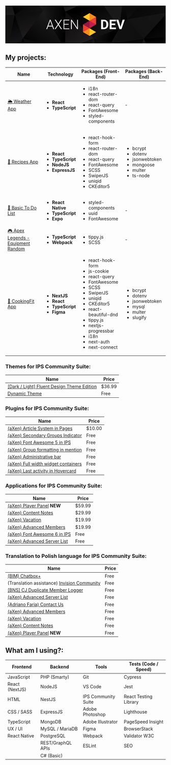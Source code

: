 ![Header aXenDev GitHub](https://raw.githubusercontent.com/aXenDeveloper/aXenDeveloper/master/header-github.png)

## My projects:

| Name                                                                                                    | Technology                                                                                     | Packages (Front-End)                                                                                                                                                                                                                                                                                 | Packages (Back-End)                                                                                               |
| ------------------------------------------------------------------------------------------------------- | ---------------------------------------------------------------------------------------------- | ---------------------------------------------------------------------------------------------------------------------------------------------------------------------------------------------------------------------------------------------------------------------------------------------------- | ----------------------------------------------------------------------------------------------------------------- |
| [🌦️ Weather App](https://github.com/aXenDeveloper/react-weather)                                        | <ul><li>**React**</li> <li>**TypeScript**</li></ul>                                            | <ul><li>i18n</li> <li>react-router-dom</li> <li>react-query</li> <li>FontAwesome</li> <li>styled-components</li></ul>                                                                                                                                                                                | -                                                                                                                 |
| [🍕 Recipes App](https://github.com/aXenDeveloper/express-react-recipes)                                | <ul><li>**React**</li> <li>**TypeScript**</li> <li>**NodeJS**</li> <li>**ExpressJS**</li></ul> | <ul><li>react-hook-form</li> <li>react-router-dom</li> <li>react-query</li> <li>FontAwesome</li> <li>SCSS</li> <li>SwiperJS</li> <li>uniqid</li> <li>CKEditor5</li> </ul>                                                                                                                            | <ul><li>bcrypt</li> <li>dotenv</li> <li>jsonwebtoken</li> <li>mongoose</li> <li>multer</li> <li>ts-node</li></ul> |
| [📑 Basic To Do List](https://github.com/aXenDeveloper/react-native-basic-to-do)                        | <ul><li>**React Native**</li> <li>**TypeScript**</li> <li>**Expo**</li></ul>                   | <ul><li>styled-components</li> <li>uuid</li> <li>FontAwesome</li> </ul>                                                                                                                                                                                                                              | -                                                                                                                 |
| [🎮 Apex Legends - Equipment Random](https://github.com/aXenDeveloper/ts-apex-legends-equipment-random) | <ul><li>**TypeScript**</li> <li>**Webpack**</li> </ul>                                         | <ul><li>tippy.js</li> <li>SCSS</li> </ul>                                                                                                                                                                                                                                                            | -                                                                                                                 |
| [🍔 CookingFit App](https://github.com/aXenDeveloper/nextjs-cookingfit)                                 | <ul><li>**NextJS**</li> <li>**React**</li> <li>**TypeScript**</li> <li>**Figma**</li></ul>     | <ul><li>react-hook-form</li> <li>js-cookie</li> <li>react-query</li> <li>FontAwesome</li> <li>SCSS</li> <li>SwiperJS</li> <li>uniqid</li> <li>CKEditor5</li> <li>react-beautiful-dnd</li> <li>tippy.js</li> <li>nextjs-progressbar</li> <li>i18n</li> <li>next-auth</li> <li>next-connect</li> </ul> | <ul><li>bcrypt</li> <li>dotenv</li> <li>jsonwebtoken</li> <li>mysql</li> <li>multer</li> <li>slugify</li></ul>    |

### Themes for IPS Community Suite:

| Name                                                                                                                                | Price  |
| ----------------------------------------------------------------------------------------------------------------------------------- | ------ |
| [[Dark / Light] Fluent Design Theme Edition](https://invisioncommunity.com/files/file/9539-dark-light-fluent-design-theme-edition/) | $36.99 |
| [Dynamic Theme](https://github.com/aXenDeveloper/ips-theme-dynamic)                                                                 | Free   |

### Plugins for IPS Community Suite:

| Name                                                                                                          | Price  |
| ------------------------------------------------------------------------------------------------------------- | ------ |
| [(aXen) Article System in Pages](https://invisioncommunity.com/files/file/9490-axen-article-system-in-pages/) | $10.00 |
| [(aXen) Secondary Groups Indicator](https://github.com/aXenDeveloper/ips-secondary-groups-indicator)          | Free   |
| [(aXen) Font Awesome 5 in IPS](https://github.com/aXenDeveloper/ips-fontawesome5)                             | Free   |
| [(aXen) Group formatting in mention](https://github.com/aXenDeveloper/ips-group-formatting-in-mention)        | Free   |
| [(aXen) Administrative bar](https://github.com/aXenDeveloper/ips-administrative-bar)                          | Free   |
| [(aXen) Full width widget containers](https://github.com/aXenDeveloper/ips-full-width-widget-containers)      | Free   |
| [(aXen) Last activity in Hovercard](https://github.com/aXenDeveloper/ips-lact-activity-in-hovercard)          | Free   |

### Applications for IPS Community Suite:

| Name                                                                                             | Price  |
| ------------------------------------------------------------------------------------------------ | ------ |
| [(aXen) Player Panel](https://invisioncommunity.com/files/file/10158-axen-player-panel/) **NEW** | $59.99 |
| [(aXen) Content Notes](https://invisioncommunity.com/files/file/10065-axen-content-notes/)       | $29.99 |
| [(aXen) Vacation](https://invisioncommunity.com/files/file/9928-axen-vacation/)                  | $19.99 |
| [(aXen) Advanced Members](https://invisioncommunity.com/files/file/9892-axen-advanced-members/)  | $19.99 |
| [(aXen) Font Awesome 6 in IPS](https://github.com/aXenDeveloper/ips-app-fontawesome6)            | Free   |
| [(aXen) Advanced Server List](https://github.com/aXenDeveloper/ips-app-advanced-serverlist)      | Free   |

### Translation to Polish language for IPS Community Suite:

| Name                                                                                                                  | Price |
| --------------------------------------------------------------------------------------------------------------------- | ----- |
| [(BIM) Chatbox+](https://github.com/aXenDeveloper/ips-lang-polish-chatbox-plus)                                       | Free  |
| (Translation assistance) [Invision Community](https://forum.invisionize.pl/files/file/701-invision-community-45x-pl/) | Free  |
| [[BNS] CJ Duplicate Member Logger](https://github.com/aXenDeveloper/ips-lang-polish-cj-duplicate-member)              | Free  |
| [(aXen) Advanced Server List](https://github.com/aXenDeveloper/ips-lang-polish-axen-advanced-serverlist)              | Free  |
| [(Adriano Faria) Contact Us](https://github.com/aXenDeveloper/ips-lang-polish-adriano-contact-us)                     | Free  |
| [(aXen) Advanced Members](https://github.com/aXenDeveloper/ips-lang-polish-axen-advanced-members)                     | Free  |
| [(aXen) Vacation](https://github.com/aXenDeveloper/ips-lang-polish-axen-vacation)                                     | Free  |
| [(aXen) Content Notes](https://github.com/aXenDeveloper/ips-lang-polish-axen-content-notes)                           | Free  |
| [(aXen) Player Panel](https://github.com/aXenDeveloper/ips-lang-polish-axen-player-panel) **NEW**                     | Free  |

## What am I using?:

| Frontend       | Backend           | Tools               | Tests (Code / Speed)  |
| -------------- | ----------------- | ------------------- | --------------------- |
| JavaScript     | PHP (Smarty)      | Git                 | Cypress               |
| React (NextJS) | NodeJS            | VS Code             | Jest                  |
| HTML           | NestJS            | IPS Community Suite | React Testing Library |
| CSS / SASS     | ExpressJS         | Adobe Photoshop     | Lighthouse            |
| TypeScript     | MongoDB           | Adobe Illustrator   | PageSpeed Insight     |
| UX / UI        | MySQL / MariaDB   | Figma               | BrowserStack          |
| React Native   | PostgreSQL        | Webpack             | Validator W3C         |
|                | REST/GraphQL APIs | ESLint              | SEO                   |
|                | C# (Basic)        |                     |                       |
